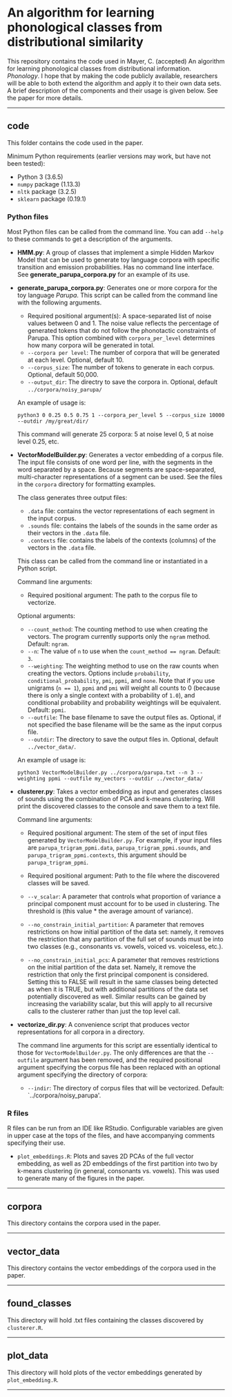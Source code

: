 # An algorithm for learning phonological classes from distributional similarity

This repository contains the code used in Mayer, C. (accepted) An algorithm for learning phonological classes from distributional information. *Phonology*. I hope that by making the code publicly available, researchers will be able to both extend the algorithm and apply it to their own data sets. A brief description of the components and their usage is given below. See the paper for more details.

---

## code

This folder contains the code used in the paper.

Minimum Python requirements (earlier versions may work, but have not been tested):

* Python 3 (3.6.5)
* `numpy` package (1.13.3)
* `nltk` package (3.2.5)
* `sklearn` package (0.19.1)

### Python files

Most Python files can be called from the command line. You can add `--help` to these commands to get a description of the arguments.

* **HMM.py**: A group of classes that implement a simple Hidden Markov Model that can be used to generate toy language corpora with specific transition and emission probabilities. Has no command line interface. See **generate\_parupa\_corpora.py** for an example of its use.

* **generate\_parupa\_corpora.py**: Generates one or more corpora for the toy language _Parupa_. This script can be called from the command line with the following arguments.

    * Required positional argument(s): A space-separated list of noise values between 0 and 1. The noise value reflects the percentage of generated tokens that do not follow the phonotactic constraints of Parupa. This option combined with `corpora_per_level` determines how many corpora will be generated in total.
    * `--corpora per level`: The number of corpora that will be generated at each level. Optional, default 10.
    * `--corpus_size`: The number of tokens to generate in each corpus. Optional, default 50,000.
    * `--output_dir`: The directry to save the corpora in. Optional, default `../corpora/noisy_parupa/`

    An example of usage is:

    `python3 0 0.25 0.5 0.75 1 --corpora_per_level 5 --corpus_size 10000 --outdir /my/great/dir/`

    This command will generate 25 corpora: 5 at noise level 0, 5 at noise level 0.25, etc.

* **VectorModelBuilder.py**: Generates a vector embedding of a corpus file. The input file consists of one word per line, with the segments in the word separated by a space. Because segments are space-separated, multi-character representations of a segment can be used. See the files in the `corpora` directory for formatting examples. 

    The class generates three output files:

    * `.data` file: contains the vector representations of each segment in the input corpus.
    * `.sounds` file: contains the labels of the sounds in the same order as their vectors in the `.data` file.
    * `.contexts` file: contains the labels of the contexts (columns) of the vectors in the `.data` file.

    This class can be called from the command line or instantiated in a Python script. 

    Command line arguments:

    * Required positional argument: The path to the corpus file to vectorize.

    Optional arguments:
    * `--count_method`: The counting method to use when creating the vectors. The program currently supports only the `ngram` method. Default: `ngram`.
    * `--n`: The value of `n` to use when the `count_method == ngram`. Default: `3`.
    * `--weighting`: The weighting method to use on the raw counts when creating the vectors. Options include `probability`, `conditional_probability`, `pmi`, `ppmi`, and `none`. Note that if you use unigrams (`n == 1`), `ppmi` and `pmi` will weight all counts to 0 (because there is only a single context with a probability of `1.0`), and conditional probability and probability weightings will be equivalent. Default: `ppmi`.
    * `--outfile`: The base filename to save the output files as. Optional, if not specified the base filename will be the same as the input corpus file.
    * `--outdir`: The directory to save the output files in. Optional, default `../vector_data/`.

    An example of usage is:

    `python3 VectorModelBuilder.py ../corpora/parupa.txt --n 3 --weighting ppmi --outfile my_vectors --outdir ../vector_data/`

* **clusterer.py**: Takes a vector embedding as input and generates classes of sounds using the combination of PCA and k-means clustering. Will print the discovered classes to the console and save them to a text file.

    Command line arguments:

    * Required positional argument: The stem of the set of input files generated by `VectorModelBuilder.py`. For example, if your input files are `parupa_trigram_ppmi.data`, `parupa_trigram_ppmi.sounds`, and `parupa_trigram_ppmi.contexts`, this argument should be `parupa_trigram_ppmi`. 

    * Required positional argument: Path to the file where the discovered classes will be saved.

    * `--v_scalar`: A parameter that controls what proportion of variance a principal component must account for to be used in clustering. The threshold is (this value * the average amount of variance).

    * `--no_constrain_initial_partition`: A parameter that removes restrictions on how initial partition of the data set: namely, it removes the restriction that any partition of the full set of sounds must be into two classes (e.g., consonants vs. vowels, voiced vs. voiceless, etc.).

    * `--no_constrain_initial_pcs`: A parameter that removes restrictions on the initial partition of the data set. Namely, it remove the restriction that only the first principal component is considered. Setting this to FALSE will result in the same classes being detected as when it is TRUE, but with additional partitions of the data set potentially discovered as well. Similar results can be gained by increasing the variability scalar, but this will apply to all recursive calls to the clusterer rather than just the top level call.
    
* **vectorize_dir.py**: A convenience script that produces vector representations for all corpora in a directory.

    The command line arguments for this script are essentially identical to those for `VectorModelBuilder.py`. The only differences are that the `--outfile` argument has been removed, and the required positional argument specifying the corpus file has been replaced with an optional argument specifying the directory of corpora:
    
    * `--indir`: The directory of corpus files that will be vectorized. Default: `../corpora/noisy_parupa'.
 
### R files

R files can be run from an IDE like RStudio. Configurable variables are given in upper case at the tops of the files, and have accompanying comments specifying their use.

* `plot_embeddings.R`: Plots and saves 2D PCAs of the full vector embedding, as well as 2D embeddings of the first partition into two by k-means clustering (in general, consonants vs. vowels). This was used to generate many of the figures in the paper.

---

## corpora

This directory contains the corpora used in the paper.

---

## vector_data

This directory contains the vector embeddings of the corpora used in the paper.

---

## found_classes

This directory will hold .txt files containing the classes discovered by `clusterer.R`.

---

## plot_data

This directory will hold plots of the vector embeddings generated by `plot_embedding.R`.

---

